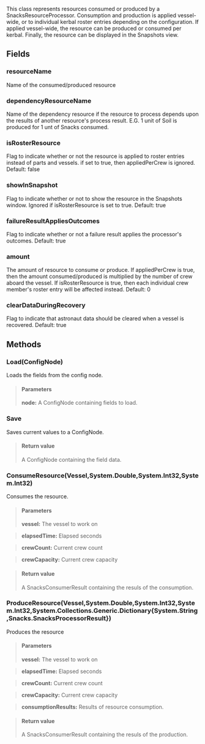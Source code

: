             
This class represents resources consumed or produced by a SnacksResourceProcessor. Consumption and production is applied vessel-wide, or to individual kerbal roster entries depending on the configuration. If applied vessel-wide, the resource can be produced or consumed per kerbal. Finally, the resource can be displayed in the Snapshots view.
        
## Fields

### resourceName
Name of the consumed/produced resource
### dependencyResourceName
Name of the dependency resource if the resource to process depends upon the results of another resource's process result. E.G. 1 unit of Soil is produced for 1 unt of Snacks consumed.
### isRosterResource
Flag to indicate whether or not the resource is applied to roster entries instead of parts and vessels. if set to true, then appliedPerCrew is ignored. Default: false
### showInSnapshot
Flag to indicate whether or not to show the resource in the Snapshots window. Ignored if isRosterResource is set to true. Default: true
### failureResultAppliesOutcomes
Flag to indicate whether or not a failure result applies the processor's outcomes. Default: true
### amount
The amount of resource to consume or produce. If appliedPerCrew is true, then the amount consumed/produced is multiplied by the number of crew aboard the vessel. If isRosterResource is true, then each individual crew member's roster entry will be affected instead. Default: 0
### clearDataDuringRecovery
Flag to indicate that astronaut data should be cleared when a vessel is recovered. Default: true
## Methods


### Load(ConfigNode)
Loads the fields from the config node.
> #### Parameters
> **node:** A ConfigNode containing fields to load.


### Save
Saves current values to a ConfigNode.
> #### Return value
> A ConfigNode containing the field data.

### ConsumeResource(Vessel,System.Double,System.Int32,System.Int32)
Consumes the resource.
> #### Parameters
> **vessel:** The vessel to work on

> **elapsedTime:** Elapsed seconds

> **crewCount:** Current crew count

> **crewCapacity:** Current crew capacity

> #### Return value
> A SnacksConsumerResult containing the resuls of the consumption.

### ProduceResource(Vessel,System.Double,System.Int32,System.Int32,System.Collections.Generic.Dictionary{System.String,Snacks.SnacksProcessorResult})
Produces the resource
> #### Parameters
> **vessel:** The vessel to work on

> **elapsedTime:** Elapsed seconds

> **crewCount:** Current crew count

> **crewCapacity:** Current crew capacity

> **consumptionResults:** Results of resource consumption.

> #### Return value
> A SnacksConsumerResult containing the resuls of the production.

